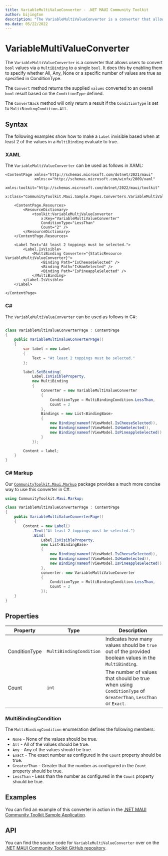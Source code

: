 ```yaml
---
title: VariableMultiValueConverter - .NET MAUI Community Toolkit
author: bijington
description: "The VariableMultiValueConverter is a converter that allows users to convert multiple bool value bindings to a single bool."
ms.date: 05/22/2022
---
```


# VariableMultiValueConverter

The `VariableMultiValueConverter` is a converter that allows users to convert `bool` values via a `MultiBinding` to a single `bool`. It does this by enabling them to specify whether All, Any, None or a specific number of values are true as specified in ConditionType.

The `Convert` method returns the supplied `values` converted to an overall `bool` result based on the `ConditionType` defined.

The `ConvertBack` method will only return a result if the `ConditionType` is set to `MultiBindingCondition.All`.

## Syntax

The following examples show how to make a `Label` invisible based when at least 2 of the values in a `MultiBinding` evaluate to true.

### XAML

The `VariableMultiValueConverter` can be used as follows in XAML:

```xaml
<ContentPage xmlns="http://schemas.microsoft.com/dotnet/2021/maui"
             xmlns:x="http://schemas.microsoft.com/winfx/2009/xaml"
             xmlns:toolkit="http://schemas.microsoft.com/dotnet/2022/maui/toolkit"
             x:Class="CommunityToolkit.Maui.Sample.Pages.Converters.VariableMultiValueConverterPage">

    <ContentPage.Resources>
        <ResourceDictionary>
            <toolkit:VariableMultiValueConverter 
                x:Key="VariableMultiValueConverter"
                ConditionType="LessThan"
                Count="2" />
        </ResourceDictionary>
    </ContentPage.Resources>

    <Label Text="At least 2 toppings must be selected.">
        <Label.IsVisible>
            <MultiBinding Converter="{StaticResource VariableMultiValueConverter}">
                <Binding Path="IsCheeseSelected" />
                <Binding Path="IsHamSelected" />
                <Binding Path="IsPineappleSelected" />
            </MultiBinding>
        </Label.IsVisible>
    </Label>

</ContentPage>
```

### C#

The `VariableMultiValueConverter` can be used as follows in C#:

```csharp

class VariableMultiValueConverterPage : ContentPage
{
    public VariableMultiValueConverterPage()
    {
        var label = new Label
        {
            Text = "At least 2 toppings must be selected."
        };

        label.SetBinding(
            Label.IsVisibleProperty,
            new MultiBinding
            {
                Converter = new VariableMultiValueConverter
                {
                    ConditionType = MultiBindingCondition.LessThan,
                    Count = 2
                },
                Bindings = new List<BindingBase>
                {
                    new Binding(nameof(ViewModel.IsCheeseSelected)),
                    new Binding(nameof(ViewModel.IsHamSelected)),
                    new Binding(nameof(ViewModel.IsPineappleSelected))
                }
            });

        Content = label;
    }
}
```

### C# Markup

Our [`CommunityToolkit.Maui.Markup`](../markup/markup.md) package provides a much more concise way to use this converter in C#.

```csharp
using CommunityToolkit.Maui.Markup;

class VariableMultiValueConverterPage : ContentPage
{
    public VariableMultiValueConverterPage()
    {
        Content = new Label()
            .Text("At least 2 toppings must be selected.")
            .Bind(
                Label.IsVisibleProperty,
                new List<BindingBase>
                {
                    new Binding(nameof(ViewModel.IsCheeseSelected)),
                    new Binding(nameof(ViewModel.IsHamSelected)),
                    new Binding(nameof(ViewModel.IsPineappleSelected))
                },
                converter: new VariableMultiValueConverter
                {
                    ConditionType = MultiBindingCondition.LessThan,
                    Count = 2
                });
    }
}
```

## Properties

|Property  |Type  |Description  |
|---------|---------|---------|
| ConditionType | `MultiBindingCondition` | Indicates how many values should be `true` out of the provided boolean values in the `MultiBinding`. |
| Count | `int` | The number of values that should be true when using `ConditionType` of `GreaterThan`, `LessThan` or `Exact`. |

### MultiBindingCondition

The `MultiBindingCondition` enumeration defines the following members:

- `None` - None of the values should be true.
- `All` - All of the values should be true.
- `Any` - Any of the values should be true.
- `Exact` - The exact number as configured in the `Count` property should be true.
- `GreaterThan` - Greater that the number as configured in the `Count` property should be true.
- `LessThan` - Less than the number as configured in the `Count` property should be true.

## Examples

You can find an example of this converter in action in the [.NET MAUI Community Toolkit Sample Application](https://github.com/CommunityToolkit/Maui/blob/main/samples/CommunityToolkit.Maui.Sample/Pages/Converters/VariableMultiValueConverterPage.xaml).

## API

You can find the source code for `VariableMultiValueConverter` over on the [.NET MAUI Community Toolkit GitHub repository](https://github.com/CommunityToolkit/Maui/blob/main/src/CommunityToolkit.Maui/Converters/VariableMultiValueConverter.shared.cs).
